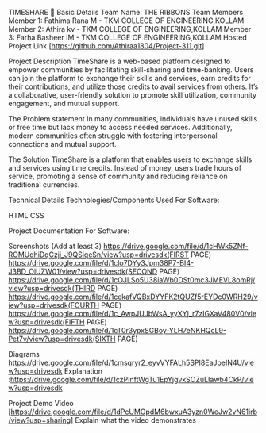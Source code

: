 

TIMESHARE 🎯
Basic Details
Team Name: THE RIBBONS
Team Members
Member 1: Fathima Rana M - TKM COLLEGE OF ENGINEERING,KOLLAM
Member 2: Athira kv - TKM COLLEGE OF ENGINEERING,KOLLAM
Member 3: Farha Basheer IM - TKM COLLEGE OF ENGINEERING,KOLLAM
Hosted Project Link
[https://github.com/Athiraa1804/Project-311.git]

Project Description
TimeShare is a web-based platform designed to empower communities by facilitating skill-sharing and time-banking. Users can join the platform to exchange their skills and services, earn credits for their contributions, and utilize those credits to avail services from others. It’s a collaborative, user-friendly solution to promote skill utilization, community engagement, and mutual support.

The Problem statement
In many communities, individuals have unused skills or free time but lack money to access needed services. Additionally, modern communities often struggle with fostering interpersonal connections and mutual support.

The Solution
TimeShare is a platform that enables users to exchange skills and services using time credits. Instead of money, users trade hours of service, promoting a sense of community and reducing reliance on traditional currencies.

Technical Details
Technologies/Components Used
For Software:

HTML
CSS

Project Documentation
For Software:

Screenshots (Add at least 3)
https://drive.google.com/file/d/1cHWk5ZNf-ROMUdhiDqCzji_J9QSiqeSn/view?usp=drivesdk(FIRST PAGE)
https://drive.google.com/file/d/1clo7DYy3Jpm38P7-BI4-J3BD_OiUZW01/view?usp=drivesdk(SECOND PAGE)
https://drive.google.com/file/d/1cOJLSo5U38iaWb0DSt0mc3JMEVL8omRj/view?usp=drivesdk(THIRD PAGE)
https://drive.google.com/file/d/1cekafVQBxDYYFK2tQUZf5rEYDc0WRH29/view?usp=drivesdk(FOURTH PAGE)
https://drive.google.com/file/d/1c_AwpJUJbWsA_yyXYj_r7zIGXaV480V0/view?usp=drivesdk(FIFTH PAGE)
https://drive.google.com/file/d/1cT0r3ypxSGBoy-YLH7eNKHQcL9-Pet7v/view?usp=drivesdk(SIXTH PAGE)

Diagrams
https://drive.google.com/file/d/1cmsqryr2_eyvVYFALh5SPI8EaJpeIN4U/view?usp=drivesdk
Explanation :https://drive.google.com/file/d/1czPInftWgTu1EpYjgvxSOZuLIawb4CkP/view?usp=drivesdk


Project Demo
Video
[https://drive.google.com/file/d/1dPcUMOpdM6bwxuA3yzn0WeJw2vN61irb/view?usp=sharing] Explain what the video demonstrates



